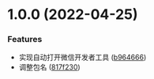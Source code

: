 # 1.0.0 (2022-04-25)


### Features

* 实现自动打开微信开发者工具 ([b964666](https://github.com/openeagle/miniprogram-webpack-plugin/commit/b964666afc26a74f10ab046cf06c8bd474c168ec))
* 调整包名 ([817f230](https://github.com/openeagle/miniprogram-webpack-plugin/commit/817f23031e1eb724944596aa5fef20dd6d1f4bf7))
